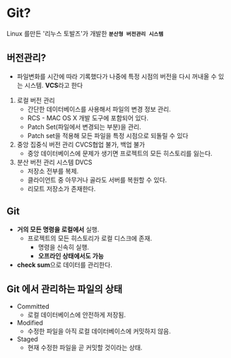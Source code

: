 # Git?

Linux 를만든 '리누스 토발즈'가 개발한
**`분산형 버전관리 시스템`**

## 버전관리?
- 파일변화를 시간에 따라 기록했다가 나중에 특정 시점의 버전을 다시 꺼내올 수 있는 시스템. **VCS**라고 한다
1. 로컬 버전 관리
    - 간단한 데이터베이스를 사용해서 파일의 변경 정보 관리.
    - RCS - MAC OS X 개발 도구에 포함되어 있다.
    - Patch Set(파일에서 변경되는 부분)을 관리.
    - Patch set을 적용해 모든 파일을 특정 시점으로 되돌릴 수 있다
2. 중앙 집중식 버전 관리 CVCS협업 불가, 백업 불가
    - 중앙 데이터베이스에 문제가 생기면 프로젝트의 모든 히스토리를 잃는다.
3. 분산 버전 관리 시스템 DVCS
    - 저장소 전부를 복제.
    - 클라이언트 중 아무거나 골라도 서버를 복원할 수 있다.
    - 리모트 저장소가 존재한다.

## Git
- **거의 모든 명령을 로컬에서** 실행.
    - 프로젝트의 모든 히스토리가 로컬 디스크에 존재.
        - 명령을 신속히 실행.
        - **오프라인 상태에서도 가능**
- **check sum**으로 데이터를 관리한다.

## Git 에서 관리하는 파일의 상태
- Committed
    - 로컬 데이터베이스에 안전하게 저장됨. 
- Modified
    - 수정한 파일을 아직 로컬 데이터베이스에 커밋하지 않음.
- Staged
    - 현재 수정한 파일을 곧 커밋할 것이라는 상태.

